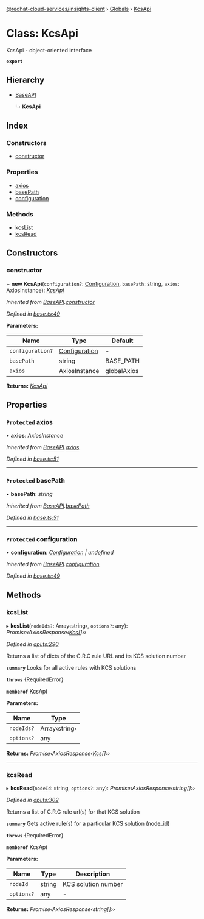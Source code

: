 [@redhat-cloud-services/insights-client](../README.md) › [Globals](../globals.md) › [KcsApi](kcsapi.md)

# Class: KcsApi

KcsApi - object-oriented interface

**`export`** 

## Hierarchy

* [BaseAPI](baseapi.md)

  ↳ **KcsApi**

## Index

### Constructors

* [constructor](kcsapi.md#constructor)

### Properties

* [axios](kcsapi.md#protected-axios)
* [basePath](kcsapi.md#protected-basepath)
* [configuration](kcsapi.md#protected-configuration)

### Methods

* [kcsList](kcsapi.md#kcslist)
* [kcsRead](kcsapi.md#kcsread)

## Constructors

###  constructor

\+ **new KcsApi**(`configuration?`: [Configuration](configuration.md), `basePath`: string, `axios`: AxiosInstance): *[KcsApi](kcsapi.md)*

*Inherited from [BaseAPI](baseapi.md).[constructor](baseapi.md#constructor)*

*Defined in [base.ts:49](https://github.com/RedHatInsights/javascript-clients.gi/blob/master/packages/insights/base.ts#L49)*

**Parameters:**

Name | Type | Default |
------ | ------ | ------ |
`configuration?` | [Configuration](configuration.md) | - |
`basePath` | string | BASE_PATH |
`axios` | AxiosInstance | globalAxios |

**Returns:** *[KcsApi](kcsapi.md)*

## Properties

### `Protected` axios

• **axios**: *AxiosInstance*

*Inherited from [BaseAPI](baseapi.md).[axios](baseapi.md#protected-axios)*

*Defined in [base.ts:51](https://github.com/RedHatInsights/javascript-clients.gi/blob/master/packages/insights/base.ts#L51)*

___

### `Protected` basePath

• **basePath**: *string*

*Inherited from [BaseAPI](baseapi.md).[basePath](baseapi.md#protected-basepath)*

*Defined in [base.ts:51](https://github.com/RedHatInsights/javascript-clients.gi/blob/master/packages/insights/base.ts#L51)*

___

### `Protected` configuration

• **configuration**: *[Configuration](configuration.md) | undefined*

*Inherited from [BaseAPI](baseapi.md).[configuration](baseapi.md#protected-configuration)*

*Defined in [base.ts:49](https://github.com/RedHatInsights/javascript-clients.gi/blob/master/packages/insights/base.ts#L49)*

## Methods

###  kcsList

▸ **kcsList**(`nodeIds?`: Array‹string›, `options?`: any): *Promise‹AxiosResponse‹[Kcs](../interfaces/kcs.md)[]››*

*Defined in [api.ts:290](https://github.com/RedHatInsights/javascript-clients.gi/blob/master/packages/insights/api.ts#L290)*

Returns a list of dicts of the C.R.C rule URL and its KCS solution number

**`summary`** Looks for all active rules with KCS solutions

**`throws`** {RequiredError}

**`memberof`** KcsApi

**Parameters:**

Name | Type |
------ | ------ |
`nodeIds?` | Array‹string› |
`options?` | any |

**Returns:** *Promise‹AxiosResponse‹[Kcs](../interfaces/kcs.md)[]››*

___

###  kcsRead

▸ **kcsRead**(`nodeId`: string, `options?`: any): *Promise‹AxiosResponse‹string[]››*

*Defined in [api.ts:302](https://github.com/RedHatInsights/javascript-clients.gi/blob/master/packages/insights/api.ts#L302)*

Returns a list of C.R.C rule url(s) for that KCS solution

**`summary`** Gets active rule(s) for a particular KCS solution (node_id)

**`throws`** {RequiredError}

**`memberof`** KcsApi

**Parameters:**

Name | Type | Description |
------ | ------ | ------ |
`nodeId` | string | KCS solution number |
`options?` | any | - |

**Returns:** *Promise‹AxiosResponse‹string[]››*
